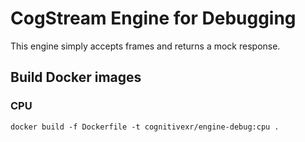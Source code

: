 # CogStream Engine for Debugging

This engine simply accepts frames and returns a mock response.

## Build Docker images

### CPU

    docker build -f Dockerfile -t cognitivexr/engine-debug:cpu .
